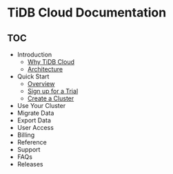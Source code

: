 # TiDB Cloud Documentation

<!-- markdownlint-disable MD007 -->
<!-- markdownlint-disable MD032 -->

## TOC

+ Introduction
  + [Why TiDB Cloud](/tidb-cloud-intro.md#why-tidb-cloud)
  + [Architecture](/tidb-cloud-intro.md#architecture)
+ Quick Start
  + [Overview](/tidb-cloud-quickstart.md#overview)
  + [Sign up for a Trial](/tidb-cloud-quickstart.md#sign-up-for-a-trial)
  + [Create a Cluster](//tidb-cloud-quickstart.md#create-a-cluster)
+ Use Your Cluster
+ Migrate Data
+ Export Data
+ User Access
+ Billing
+ Reference
+ Support
+ FAQs
+ Releases
